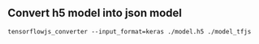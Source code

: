 ## Convert h5 model into json model
```
tensorflowjs_converter --input_format=keras ./model.h5 ./model_tfjs
```
